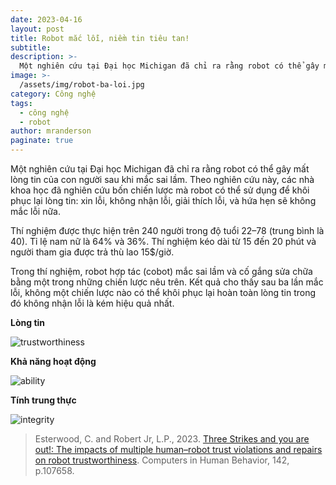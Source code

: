 ```yaml
---
date: 2023-04-16
layout: post
title: Robot mắc lỗi, niềm tin tiêu tan!
subtitle:
description: >-
  Một nghiên cứu tại Đại học Michigan đã chỉ ra rằng robot có thể gây mất lòng tin của con người sau khi mắc sai lầm. Theo nghiên cứu này, các nhà khoa học đã nghiên cứu bốn chiến lược mà robot có thể sử dụng để khôi phục lại lòng tin: xin lỗi, không nhận lỗi, giải thích lỗi, và hứa hẹn sẽ không mắc lỗi nữa.
image: >-
  /assets/img/robot-ba-loi.jpg
category: Công nghệ
tags:
  - công nghệ
  - robot
author: mranderson
paginate: true
---
```


Một nghiên cứu tại Đại học Michigan đã chỉ ra rằng robot có thể gây mất lòng tin của con người sau khi mắc sai lầm. Theo nghiên cứu này, các nhà khoa học đã nghiên cứu bốn chiến lược mà robot có thể sử dụng để khôi phục lại lòng tin: xin lỗi, không nhận lỗi, giải thích lỗi, và hứa hẹn sẽ không mắc lỗi nữa.

Thí nghiệm được thực hiện trên 240 người trong độ tuổi 22–78 (trung bình là 40). Tỉ lệ nam nữ là 64% và 36%. Thí nghiệm kéo dài từ 15 đến 20 phút và người tham gia được trả thù lao 15$/giờ.

Trong thí nghiệm, robot hợp tác (cobot) mắc sai lầm và cố gắng sửa chữa bằng một trong những chiến lược nêu trên. Kết quả cho thấy sau ba lần mắc lỗi, không một chiến lược nào có thể khôi phục lại hoàn toàn lòng tin trong đó không nhận lỗi là kém hiệu quả nhất.

**Lòng tin**

![trustworthiness](https://ars.els-cdn.com/content/image/1-s2.0-S0747563223000092-gr5.jpg)

**Khả năng hoạt động**

![ability](https://ars.els-cdn.com/content/image/1-s2.0-S0747563223000092-gr6.jpg)

**Tính trung thực**

![integrity](https://ars.els-cdn.com/content/image/1-s2.0-S0747563223000092-gr7.jpg)


> Esterwood, C. and Robert Jr, L.P., 2023. [Three Strikes and you are out!: The impacts of multiple human–robot trust violations and repairs on robot trustworthiness](https://doi.org/10.1016/j.chb.2023.107658). Computers in Human Behavior, 142, p.107658.


